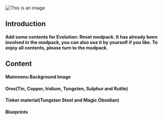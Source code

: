 ![This is an image](https://s1.ax1x.com/2022/07/29/vPQL1P.png)
## Introduction
#### **Add some contents for Evolution: Reset modpack. It has already been involved in the modpack, you can also use it by yourself if you like. To enjoy all contents, please turn to the modpack.**  
## Content  
#### **Mainmenu Background Image**
#### **Ores(Tin, Copper, Iridium, Tungsten, Sulphur and Rutile)**
#### **Tinker material(Tungsten Steel and Magic Obsidian)**
#### **Blueprints**
